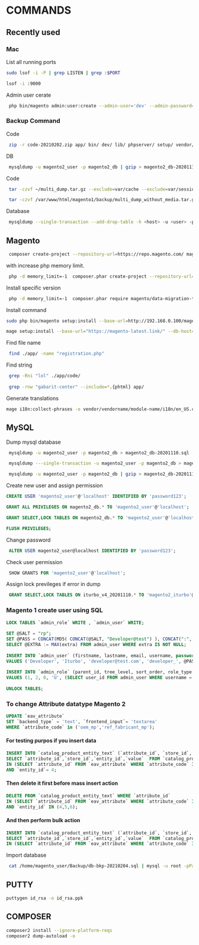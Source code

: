 # COMMANDS

## Recently used

### Mac

List all running ports

```bash
sudo lsof -i -P | grep LISTEN | grep :$PORT

lsof -i :9000
```

Admin user cerate

```bash
 php bin/magento admin:user:create --admin-user='dev' --admin-password='password123' --admin-email='dev@gmail.com' --admin-firstname='Admin' --admin-lastname='dev'
```


### Backup Command 

Code

```bash
 zip -r code-20210202.zip app/ bin/ dev/ lib/ phpserver/ setup/ vendor/ .htaccess composer.json composer.lock index.php .user.ini pub/ -x pub/media/**\* pub/static/frontend/**\* pub/static/adminhtml/**\*
```

DB

```bash
 mysqldump -u magento2_user -p magento2_db | gzip > magento2_db-20201110.sql.gz
```

Code 

```bash
 tar -czvf ~/multi_dump.tar.gz --exclude=var/cache --exclude=var/session --exclude=var/log --exclude=var/tmp --exclude=var/export --exclude=var/report --exclude=var/backups --exclude='media/*import*' --exclude=media/tmp --exclude=media/downloadable --exclude=media/catalog . && echo OK

 tar -czvf /var/www/html/magento1/backup/multi_dump_without_media.tar.gz --exclude=var/cache --exclude=var/session --exclude=var/log --exclude=var/tmp --exclude=var/export --exclude=var/report --exclude=var/backups --exclude='media/*import*' --exclude=media/tmp --exclude=media/downloadable --exclude=media/catalog --exclude=media/amasty/amoptmobile --exclude=media/amasty/webp --exclude=static/frontend --exclude=static/adminhtml  --exclude=backup --exclude=media/amasty/amoptimizer_dump --exclude=media/amasty/amopttablet . && echo OK
```

Database

```bash 
 mysqldump --single-transaction --add-drop-table -h <host> -u <user> -p <db_name> | gzip > dump.sql.gz
```


## Magento

```bash
 composer create-project --repository-url=https://repo.magento.com/ magento/project-community-edition .
```

with increase php memory limit.

```bash
 php -d memory_limit=-1  composer.phar create-project --repository-url=https://repo.magento.com/ magento/project-community-edition --ignore-platform-reqs  -vvv
```
Install specific version

```bash 
 php -d memory_limit=-1  composer.phar require magento/data-migration-tool:2.2.0 --ignore-platform-reqs  -vvv
```

Install command

```bash
sudo php bin/magento setup:install --base-url=http://192.168.0.100/magento/ --db-host=localhost --db-name=magento --db-user=magento --db-password=magento --admin-firstname=Magento --admin-lastname=User --admin-email=user@example.com --admin-user=admin --admin-password=admin@123 --language=en_US --currency=USD --timezone=America/Chicago --use-rewrites=1

mage setup:install --base-url="https://magento-latest.link/" --db-host="127.0.0.1" --db-name="magento_latest" --db-user="root" --db-password="rootroot" --admin-firstname="Bhavesh" --admin-lastname="Prajapati" --admin-email="bhavesh@gmail.com" --admin-user="admin" --admin-password="admin123" --language="en_US" --currency="USD" --timezone="America/Chicago" --use-rewrites="1" --backend-frontname="admin"
```

Find file name

```bash
 find ./app/ -name "registration.php" 
 ```
 
Find string 

```bash 
 grep -Rni "lol" ./app/code/ 
 
 grep -rnw "gabarit-center" --include=*.{phtml} app/ 
```

Generate translations

```bash
mage i18n:collect-phrases -o vendor/vendorname/module-name/i18n/en_US.csv vendor/vendorname/module-name
```


## MySQL

Dump mysql database

```bash 
 mysqldump -u magento2_user -p magento2_db > magento2_db-20201110.sql 

 mysqldump ---single-transaction -u magento2_user -p magento2_db > magento2_db-20201110.sql 

 mysqldump -u magento2_user -p magento2_db | gzip > magento2_db-20201110.sql.gz 
```

Create new user and assign permission

```sql
CREATE USER 'magento2_user'@'localhost' IDENTIFIED BY 'password123';

GRANT ALL PRIVILEGES ON magento2_db.* TO 'magento2_user'@'localhost';

GRANT SELECT,LOCK TABLES ON magento2_db.* TO 'magento2_user'@'localhost';

FLUSH PRIVILEGES;
```

Change password

```sql
 ALTER USER magento2_user@localhost IDENTIFIED BY 'password123'; 
```

Check user permission

```sql
 SHOW GRANTS FOR 'magento2_user'@'localhost'; 
```

Assign lock previleges if error in dump

```sql
 GRANT SELECT,LOCK TABLES ON iturbo_v4_20201110.* TO 'magento2_iturbo'@'localhost';
```

### Magento 1 create user using SQL

```sql
LOCK TABLES `admin_role` WRITE , `admin_user` WRITE;
 
SET @SALT = "rp";
SET @PASS = CONCAT(MD5( CONCAT(@SALT, "Developer@test") ), CONCAT(":", @SALT));
SELECT @EXTRA := MAX(extra) FROM admin_user WHERE extra IS NOT NULL;
 
INSERT INTO `admin_user` (firstname, lastname, email, username, password, created, lognum, reload_acl_flag, is_active, extra, rp_token_created_at) 
VALUES ('Developer', 'Iturbo', 'developer@test.com', 'developer_', @PASS,NOW(), 0, 0, 1, @EXTRA,NOW());
 
INSERT INTO `admin_role` (parent_id, tree_level, sort_order, role_type, user_id, role_name) 
VALUES (1, 2, 0, 'U', (SELECT user_id FROM admin_user WHERE username = 'developer_'), 'Developer');
 
UNLOCK TABLES;
```

### To change Attribute datatype Magento 2

```sql
UPDATE `eav_attribute` 
SET `backend_type` = 'text', `frontend_input`= 'textarea' 
WHERE `attribute_code` in ('oem_mp','ref_fabricant_mp');
```

#### For testing purpos if you insert data 

```sql
INSERT INTO `catalog_product_entity_text` (`attribute_id`, `store_id`, `entity_id`, `value`)
SELECT `attribute_id`,`store_id`,`entity_id`,`value`  FROM `catalog_product_entity_varchar` WHERE `attribute_id` 
IN (SELECT `attribute_id` FROM `eav_attribute` WHERE `attribute_code` IN ('ref_fabricant_mp','oem_mp'))
AND `entity_id`= 4; 
```

#### Then delete it first before mass insert action

```sql
DELETE FROM `catalog_product_entity_text` WHERE `attribute_id` 
IN (SELECT `attribute_id` FROM `eav_attribute` WHERE `attribute_code` IN ('ref_fabricant_mp','oem_mp'))
AND `entity_id` IN (4,5,6); 
```

#### And then perform bulk action

```sql
INSERT INTO `catalog_product_entity_text` (`attribute_id`, `store_id`, `entity_id`, `value`)
SELECT `attribute_id`,`store_id`,`entity_id`,`value`  FROM `catalog_product_entity_varchar` WHERE `attribute_id` 
IN (SELECT `attribute_id` FROM `eav_attribute` WHERE `attribute_code` IN ('ref_fabricant_mp','oem_mp'));
```

Import database

```bash
 cat /home/magento_user/Backup/db-bkp-20210204.sql | mysql -u root -pPass123 db1_new
```

## PUTTY

```bash
puttygen id_rsa -o id_rsa.ppk
```

## COMPOSER

```bash
composer2 install --ignore-platform-reqs
composer2 dump-autoload -o
```


